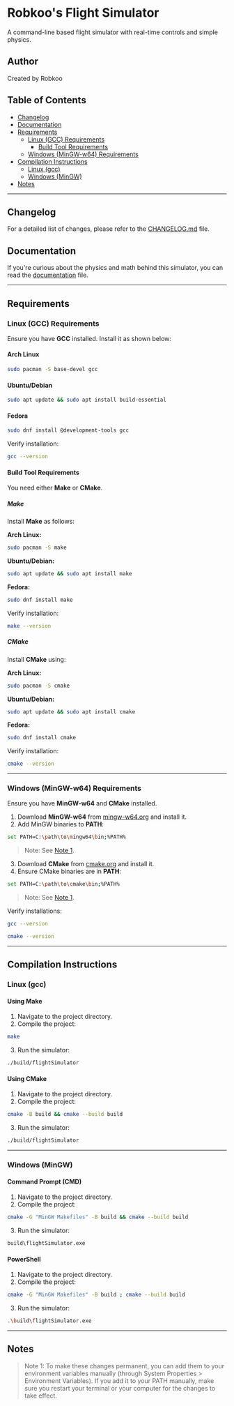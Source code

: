# Robkoo's Flight Simulator

A command-line based flight simulator with real-time controls and simple physics.

## Author

Created by Robkoo

## Table of Contents

- [Changelog](#changelog)
- [Documentation](#documentation)
- [Requirements](#requirements)
    - [Linux (GCC) Requirements](#linux-gcc-requirements)
        - [Build Tool Requirements](#build-tool-requirements)
    - [Windows (MinGW-w64) Requirements](#windows-mingw-w64-requirements)
- [Compilation Instructions](#compilation-instructions)
    - [Linux (gcc)](#linux-gcc)
    - [Windows (MinGW)](#windows-mingw)
- [Notes](#notes)

---

## Changelog

For a detailed list of changes, please refer to the [CHANGELOG.md](CHANGELOG.md) file.

## Documentation

If you're curious about the physics and math behind this simulator, you can read the [documentation](DOCUMENTATION.md) file.

---

## Requirements

### Linux (GCC) Requirements

Ensure you have **GCC** installed. Install it as shown below:

#### Arch Linux
```sh
sudo pacman -S base-devel gcc
```

#### Ubuntu/Debian
```sh
sudo apt update && sudo apt install build-essential
```

#### Fedora
```sh
sudo dnf install @development-tools gcc
```

Verify installation:
```sh
gcc --version
```

#### Build Tool Requirements

You need either **Make** or **CMake**.

##### Make

Install **Make** as follows:

**Arch Linux:**
```sh
sudo pacman -S make
```

**Ubuntu/Debian:**
```sh
sudo apt update && sudo apt install make
```

**Fedora:**
```sh
sudo dnf install make
```

Verify installation:
```sh
make --version
```

##### CMake

Install **CMake** using:

**Arch Linux:**
```sh
sudo pacman -S cmake
```

**Ubuntu/Debian:**
```sh
sudo apt update && sudo apt install cmake
```

**Fedora:**
```sh
sudo dnf install cmake
```

Verify installation:
```sh
cmake --version
```

---

### Windows (MinGW-w64) Requirements

Ensure you have **MinGW-w64** and **CMake** installed.

1. Download **MinGW-w64** from [mingw-w64.org](https://www.mingw-w64.org/downloads/) and install it.
2. Add MinGW binaries to **PATH**:
```sh
set PATH=C:\path\to\mingw64\bin;%PATH%
```
> Note: See [Note 1](#note-1).
3. Download **CMake** from [cmake.org](https://cmake.org/download/) and install it.
4. Ensure CMake binaries are in **PATH**:
```sh
set PATH=C:\path\to\cmake\bin;%PATH%
```
> Note: See [Note 1](#note-1).

Verify installations:
```sh
gcc --version
```
```sh
cmake --version
```

---

## Compilation Instructions

### Linux (gcc)

#### Using Make

1. Navigate to the project directory.
2. Compile the project:
```sh
make
```
3. Run the simulator:
```sh
./build/flightSimulator
```

#### Using CMake

1. Navigate to the project directory.
2. Compile the project:
```sh
cmake -B build && cmake --build build
```
3. Run the simulator:
```sh
./build/flightSimulator
```

---

### Windows (MinGW)

#### Command Prompt (CMD)

1. Navigate to the project directory.
2. Compile the project:
```sh
cmake -G "MinGW Makefiles" -B build && cmake --build build
```
3. Run the simulator:
```sh
build\flightSimulator.exe
```

#### PowerShell

1. Navigate to the project directory.
2. Compile the project:
```sh
cmake -G "MinGW Makefiles" -B build ; cmake --build build
```
3. Run the simulator:
```sh
.\build\flightSimulator.exe
```

---

## Notes

<a name="note-1"></a>
> Note 1: To make these changes permanent, you can add them to your environment variables manually (through System Properties > Environment Variables). If you add it to your PATH manually, make sure you restart your terminal or your computer for the changes to take effect.
